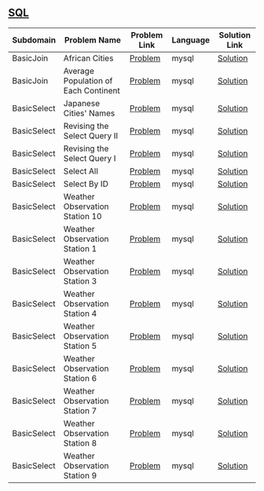 ## [SQL](https://www.hackerrank.com/domains/sql)

|Subdomain|Problem Name|Problem Link|Language|Solution Link|
---|---|---|---|---
|BasicJoin|African Cities|[Problem](https://www.hackerrank.com/challenges/african-cities/problem)|mysql|[Solution](BasicJoin/african-cities.sql)|
|BasicJoin|Average Population of Each Continent|[Problem](https://www.hackerrank.com/challenges/average-population-of-each-continent/problem)|mysql|[Solution](BasicJoin/average-population-of-each-continent.sql)|
|BasicSelect|Japanese Cities' Names|[Problem](https://www.hackerrank.com/challenges/japanese-cities-name/problem)|mysql|[Solution](BasicSelect/japanese-cities-name.sql)|
|BasicSelect|Revising the Select Query II|[Problem](https://www.hackerrank.com/challenges/revising-the-select-query-2/problem)|mysql|[Solution](BasicSelect/revising-the-select-query-2.sql)|
|BasicSelect|Revising the Select Query I|[Problem](https://www.hackerrank.com/challenges/revising-the-select-query/problem)|mysql|[Solution](BasicSelect/revising-the-select-query.sql)|
|BasicSelect|Select All|[Problem](https://www.hackerrank.com/challenges/select-all-sql/problem)|mysql|[Solution](BasicSelect/select-all-sql.sql)|
|BasicSelect|Select By ID|[Problem](https://www.hackerrank.com/challenges/select-by-id/problem)|mysql|[Solution](BasicSelect/select-by-id.sql)|
|BasicSelect|Weather Observation Station 10|[Problem](https://www.hackerrank.com/challenges/weather-observation-station-10/problem)|mysql|[Solution](BasicSelect/weather-observation-station-10.sql)|
|BasicSelect|Weather Observation Station 1|[Problem](https://www.hackerrank.com/challenges/weather-observation-station-1/problem)|mysql|[Solution](BasicSelect/weather-observation-station-1.sql)|
|BasicSelect|Weather Observation Station 3|[Problem](https://www.hackerrank.com/challenges/weather-observation-station-3/problem)|mysql|[Solution](BasicSelect/weather-observation-station-3.sql)|
|BasicSelect|Weather Observation Station 4|[Problem](https://www.hackerrank.com/challenges/weather-observation-station-4/problem)|mysql|[Solution](BasicSelect/weather-observation-station-4.sql)|
|BasicSelect|Weather Observation Station 5|[Problem](https://www.hackerrank.com/challenges/weather-observation-station-5/problem)|mysql|[Solution](BasicSelect/weather-observation-station-5.sql)|
|BasicSelect|Weather Observation Station 6|[Problem](https://www.hackerrank.com/challenges/weather-observation-station-6/problem)|mysql|[Solution](BasicSelect/weather-observation-station-6.sql)|
|BasicSelect|Weather Observation Station 7|[Problem](https://www.hackerrank.com/challenges/weather-observation-station-7/problem)|mysql|[Solution](BasicSelect/weather-observation-station-7.sql)|
|BasicSelect|Weather Observation Station 8|[Problem](https://www.hackerrank.com/challenges/weather-observation-station-8/problem)|mysql|[Solution](BasicSelect/weather-observation-station-8.sql)|
|BasicSelect|Weather Observation Station 9|[Problem](https://www.hackerrank.com/challenges/weather-observation-station-9/problem)|mysql|[Solution](BasicSelect/weather-observation-station-9.sql)|
